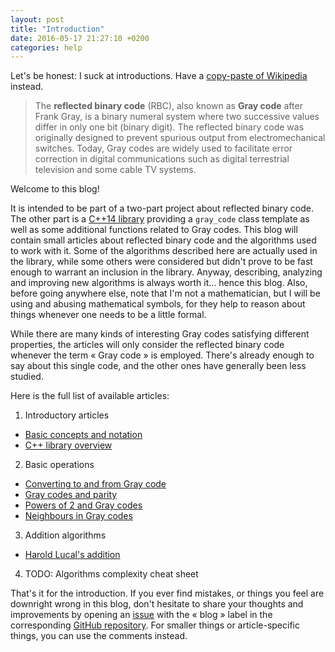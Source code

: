```yaml
---
layout: post
title: "Introduction"
date: 2016-05-17 21:27:10 +0200
categories: help
---
```

Let's be honest: I suck at introductions. Have a [copy-paste of Wikipedia][wiki-gray-code] instead.

> The **reflected binary code** (RBC), also known as **Gray code** after Frank Gray, is a binary numeral system where
two successive values differ in only one bit (binary digit). The reflected binary code was originally designed to prevent
spurious output from electromechanical switches. Today, Gray codes are widely used to facilitate error correction in
digital communications such as digital terrestrial television and some cable TV systems.

Welcome to this blog!

It is intended to be part of a two-part project about reflected binary code. The other part is a [C++14 library][cpp-gray]
providing a `gray_code` class template as well as some additional functions related to Gray codes. This blog will contain
small articles about reflected binary code and the algorithms used to work with it. Some of the algorithms described here
are actually used in the library, while some others were considered but didn't prove to be fast enough to warrant an
inclusion in the library. Anyway, describing, analyzing and improving new algorithms is always worth it... hence this blog.
Also, before going anywhere else, note that I'm not a mathematician, but I will be using and abusing mathematical symbols,
for they help to reason about things whenever one needs to be a little formal.

While there are many kinds of interesting Gray codes satisfying different properties, the articles will only consider the
reflected binary code whenever the term « Gray code » is employed. There's already enough to say about this single code,
and the other ones have generally been less studied.

Here is the full list of available articles:

1. Introductory articles
  * [Basic concepts and notation](https://morwenn.github.io/cpp-gray/the-reflected-binary-code/)
  * [C++ library overview](https://morwenn.github.io/cpp-gray/the-cpp-gray-c++-library/)
2. Basic operations
  * [Converting to and from Gray code](https://morwenn.github.io/cpp-gray/converting-to-and-from-gray-code/)
  * [Gray codes and parity](https://morwenn.github.io/cpp-gray/gray-codes-and-parity/)
  * [Powers of 2 and Gray codes](https://morwenn.github.io/cpp-gray/powers-of-2-and-gray-codes/)
  * [Neighbours in Gray codes](https://morwenn.github.io/cpp-gray/neighbours-in-gray-codes/)
3. Addition algorithms
  * [Harold Lucal's addition](https://morwenn.github.io/cpp-gray/harold-lucal-addition/)
4. TODO: Algorithms complexity cheat sheet

That's it for the introduction. If you ever find mistakes, or things you feel are downright wrong in this blog, don't
hesitate to share your thoughts and improvements by opening an [issue][issues] with the « blog » label in the
corresponding [GitHub repository][cpp-gray]. For smaller things or article-specific things, you can use the comments
instead.


[cpp-gray]: https://github.com/Morwenn/cpp-gray
[issues]: https://github.com/Morwenn/cpp-gray/issues
[wiki-gray-code]: https://en.wikipedia.org/wiki/Gray_code
